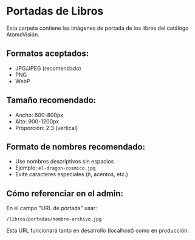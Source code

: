 # Portadas de Libros

Esta carpeta contiene las imágenes de portada de los libros del catálogo AtomoVisión.

## Formatos aceptados:
- JPG/JPEG (recomendado)
- PNG
- WebP

## Tamaño recomendado:
- Ancho: 600-800px
- Alto: 900-1200px
- Proporción: 2:3 (vertical)

## Formato de nombres recomendado:
- Use nombres descriptivos sin espacios
- Ejemplo: `el-dragon-cosmico.jpg`
- Evite caracteres especiales (ñ, acentos, etc.)

## Cómo referenciar en el admin:
En el campo "URL de portada" usar:
```
/libros/portadas/nombre-archivo.jpg
```

Esta URL funcionará tanto en desarrollo (localhost) como en producción.

